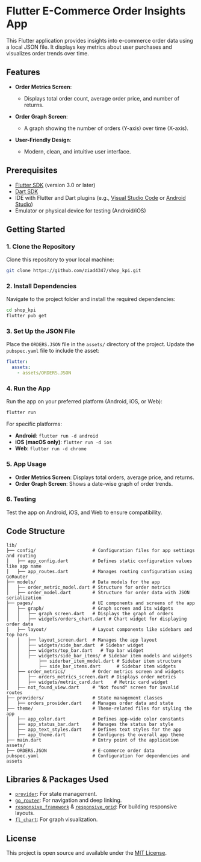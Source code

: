 # Flutter E-Commerce Order Insights App

This Flutter application provides insights into e-commerce order data using a local JSON file. It displays key metrics about user purchases and visualizes order trends over time.

## Features

- **Order Metrics Screen**:
  - Displays total order count, average order price, and number of returns.

- **Order Graph Screen**:
  - A graph showing the number of orders (Y-axis) over time (X-axis).

- **User-Friendly Design**:
  - Modern, clean, and intuitive user interface.

## Prerequisites

- [Flutter SDK](https://docs.flutter.dev/get-started/install) (version 3.0 or later)
- [Dart SDK](https://dart.dev/get-dart)
- IDE with Flutter and Dart plugins (e.g., [Visual Studio Code](https://code.visualstudio.com/) or [Android Studio](https://developer.android.com/studio))
- Emulator or physical device for testing (Android/iOS)

## Getting Started

### 1. Clone the Repository

Clone this repository to your local machine:

```bash
git clone https://github.com/ziad4347/shop_kpi.git
```

### 2. Install Dependencies

Navigate to the project folder and install the required dependencies:

```bash
cd shop_kpi
flutter pub get
```

### 3. Set Up the JSON File

Place the `ORDERS.JSON` file in the `assets/` directory of the project. Update the `pubspec.yaml` file to include the asset:

```yaml
flutter:
  assets:
    - assets/ORDERS.JSON
```

### 4. Run the App

Run the app on your preferred platform (Android, iOS, or Web):

```bash
flutter run
```

For specific platforms:
- **Android**: `flutter run -d android`
- **iOS (macOS only)**: `flutter run -d ios`
- **Web**: `flutter run -d chrome`

### 5. App Usage

- **Order Metrics Screen**: Displays total orders, average price, and returns.
- **Order Graph Screen**: Shows a date-wise graph of order trends.

### 6. Testing

Test the app on Android, iOS, and Web to ensure compatibility.

## Code Structure

```
lib/
├── config/                     # Configuration files for app settings and routing
│   ├── app_config.dart         # Defines static configuration values like app name
│   ├── app_routes.dart         # Manages routing configuration using GoRouter
├── models/                     # Data models for the app
│   ├── order_metric_model.dart # Structure for order metrics
│   ├── order_model.dart        # Structure for order data with JSON serialization
├── pages/                      # UI components and screens of the app
│   ├── graph/                  # Graph screen and its widgets
│   │   ├── graph_screen.dart   # Displays the graph of orders
│   │   ├── widgets/orders_chart.dart # Chart widget for displaying order data
│   ├── layout/                 # Layout components like sidebars and top bars
│   │   ├── layout_screen.dart  # Manages the app layout
│   │   ├── widgets/side_bar.dart  # Sidebar widget
│   │   ├── widgets/top_bar.dart   # Top bar widget
│   │   ├── widgets/side_bar_items/ # Sidebar item models and widgets
│   │       ├── siderbar_item_model.dart # Sidebar item structure
│   │       ├── side_bar_items.dart      # Sidebar item widgets
│   ├── order_metrics/          # Order metrics screen and widgets
│   │   ├── orders_metrics_screen.dart # Displays order metrics
│   │   ├── widgets/metric_card.dart    # Metric card widget
│   ├── not_found_view.dart     # "Not found" screen for invalid routes
├── providers/                  # State management classes
│   ├── orders_provider.dart    # Manages order data and state
├── theme/                      # Theme-related files for styling the app
│   ├── app_color.dart          # Defines app-wide color constants
│   ├── app_status_bar.dart     # Manages the status bar style
│   ├── app_text_styles.dart    # Defines text styles for the app
│   ├── app_theme.dart          # Configures the overall app theme
├── main.dart                   # Entry point of the application
assets/
├── ORDERS.JSON                 # E-commerce order data
pubspec.yaml                    # Configuration for dependencies and assets
```

## Libraries & Packages Used

- [`provider`](https://pub.dev/packages/provider): For state management.
- [`go_router`](https://pub.dev/packages/go_router): For navigation and deep linking.
- [`responsive_framework`](https://pub.dev/packages/responsive_framework) & [`responsive_grid`](https://pub.dev/packages/responsive_grid): For building responsive layouts.
- [`fl_chart`](https://pub.dev/packages/fl_chart): For graph visualization.

## License

This project is open source and available under the [MIT License](https://opensource.org/licenses/MIT).
